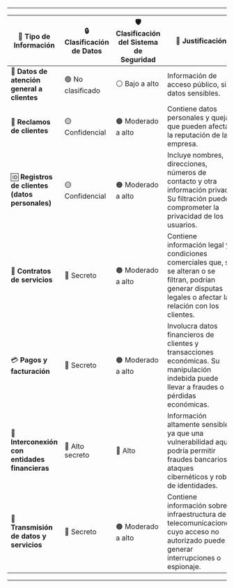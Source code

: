 
---

| **📂 Tipo de Información**                      | **🔒 Clasificación de Datos** | **🛡️ Clasificación del Sistema de Seguridad** | **📌 Justificación**                                                                                                                                           |
| ----------------------------------------------- | ----------------------------- | ---------------------------------------------- | -------------------------------------------------------------------------------------------------------------------------------------------------------------- |
| 🏢 **Datos de atención general a clientes**     | 🟢 No clasificado             | ⚪ Bajo a alto                                  | Información de acceso público, sin datos sensibles.                                                                                                            |
| 📢 **Reclamos de clientes**                     | 🟡 Confidencial               | 🟠 Moderado a alto                             | Contiene datos personales y quejas que pueden afectar la reputación de la empresa.                                                                             |
| 🆔 **Registros de clientes (datos personales)** | 🟡 Confidencial               | 🟠 Moderado a alto                             | Incluye nombres, direcciones, números de contacto y otra información privada. Su filtración puede comprometer la privacidad de los usuarios.                   |
| 📜 **Contratos de servicios**                   | 🔴 Secreto                    | 🟠 Moderado a alto                             | Contiene información legal y condiciones comerciales que, si se alteran o se filtran, podrían generar disputas legales o afectar la relación con los clientes. |
| 💳 **Pagos y facturación**                      | 🔴 Secreto                    | 🟠 Moderado a alto                             | Involucra datos financieros de clientes y transacciones económicas. Su manipulación indebida puede llevar a fraudes o pérdidas económicas.                     |
| 🏦 **Interconexión con entidades financieras**  | 🚨 Alto secreto               | 🔴 Alto                                        | Información altamente sensible, ya que una vulnerabilidad aquí podría permitir fraudes bancarios, ataques cibernéticos y robo de identidades.                  |
| 📡 **Transmisión de datos y servicios**         | 🔴 Secreto                    | 🟠 Moderado a alto                             | Contiene información sobre la infraestructura de telecomunicaciones, cuyo acceso no autorizado puede generar interrupciones o espionaje.                       |

---

